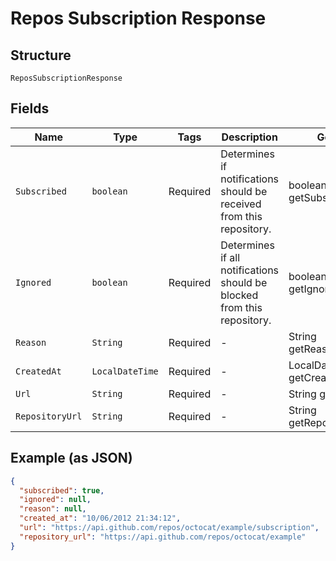 
# Repos Subscription Response

## Structure

`ReposSubscriptionResponse`

## Fields

| Name | Type | Tags | Description | Getter | Setter |
|  --- | --- | --- | --- | --- | --- |
| `Subscribed` | `boolean` | Required | Determines if notifications should be received from this repository. | boolean getSubscribed() | setSubscribed(boolean subscribed) |
| `Ignored` | `boolean` | Required | Determines if all notifications should be blocked from this repository. | boolean getIgnored() | setIgnored(boolean ignored) |
| `Reason` | `String` | Required | - | String getReason() | setReason(String reason) |
| `CreatedAt` | `LocalDateTime` | Required | - | LocalDateTime getCreatedAt() | setCreatedAt(LocalDateTime createdAt) |
| `Url` | `String` | Required | - | String getUrl() | setUrl(String url) |
| `RepositoryUrl` | `String` | Required | - | String getRepositoryUrl() | setRepositoryUrl(String repositoryUrl) |

## Example (as JSON)

```json
{
  "subscribed": true,
  "ignored": null,
  "reason": null,
  "created_at": "10/06/2012 21:34:12",
  "url": "https://api.github.com/repos/octocat/example/subscription",
  "repository_url": "https://api.github.com/repos/octocat/example"
}
```

